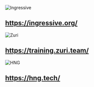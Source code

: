 ![Ingressive]("https://ingressive.org/wp-content/uploads/2020/05/I4G-Logo-Color-Cropped.png")
## https://ingressive.org/

![Zuri]("./zuri.png")
## https://training.zuri.team/

![HNG]("./hng.png")
## https://hng.tech/

